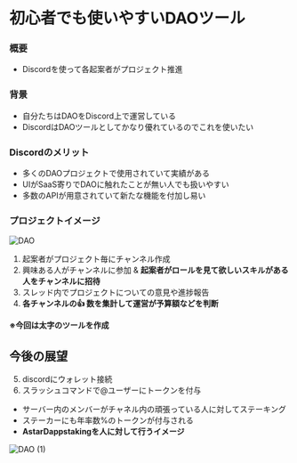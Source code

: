 # 初心者でも使いやすいDAOツール

### 概要
- Discordを使って各起案者がプロジェクト推進

### 背景
- 自分たちはDAOをDiscord上で運営している
- DiscordはDAOツールとしてかなり優れているのでこれを使いたい

### Discordのメリット
- 多くのDAOプロジェクトで使用されていて実績がある
- UIがSaaS寄りでDAOに触れたことが無い人でも扱いやすい
- 多数のAPIが用意されていて新たな機能を付加し易い

### プロジェクトイメージ
![DAO](https://user-images.githubusercontent.com/20737362/226179119-417f9300-8063-49dc-9176-0c2120dd66db.jpg)

1. 起案者がプロジェクト毎にチャンネル作成  
2. 興味ある人がチャンネルに参加 & **起案者がロールを見て欲しいスキルがある人をチャンネルに招待**  
3. スレッド内でプロジェクトについての意見や進捗報告  
4. **各チャンネルの👍 数を集計して運営が予算額などを判断**  

**※今回は太字のツールを作成**    

## 今後の展望  
5. discordにウォレット接続  
6. スラッシュコマンドで@ユーザーにトークンを付与
  - サーバー内のメンバーがチャネル内の頑張っている人に対してステーキング
  - ステーカーにも年率数%のトークンが付与される
  - **AstarDappstakingを人に対して行うイメージ**

![DAO (1)](https://user-images.githubusercontent.com/20737362/226179726-17b26eef-2964-47d5-9b1c-c0c44a10cb21.jpg)
